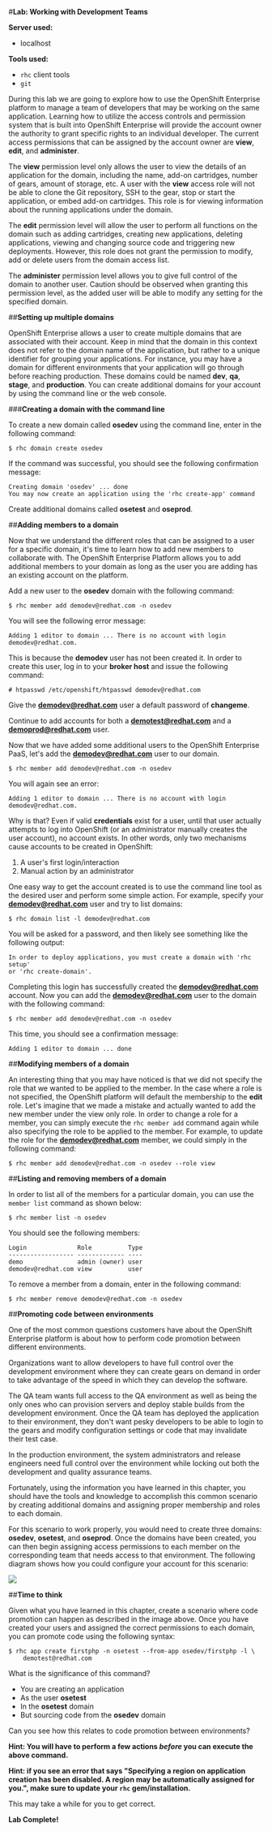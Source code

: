 #**Lab: Working with Development Teams**


**Server used:**

* localhost

**Tools used:**

* `rhc` client tools
* `git`

During this lab we are going to explore how to use the OpenShift Enterprise
platform to manage a team of developers that may be working on the same
application.  Learning how to utilize the access controls and permission system
that is built into OpenShift Enterprise will provide the account owner the
authority to grant specific rights to an individual developer.  The current
access permissions that can be assigned by the account owner are **view**,
**edit**, and **administer**.

The **view** permission level only allows the user to view the details of an
application for the domain, including the name, add-on cartridges, number of
gears, amount of storage, etc.  A user with the **view** access role will not be
able to clone the Git repository, SSH to the gear, stop or start the
application, or embed add-on cartridges.  This role is for viewing information
about the running applications under the domain.

The **edit** permission level will allow the user to perform all functions on the
domain such as adding cartridges, creating new applications, deleting
applications, viewing and changing source code and triggering new deployments.
However, this role does not grant the permission to modify, add or delete users
from the domain access list.

The **administer** permission level allows you to give full control of the domain
to another user. Caution should be observed when granting this permission level,
as the added user will be able to modify any setting for the specified domain.


##**Setting up multiple domains**

OpenShift Enterprise allows a user to create multiple domains that are
associated with their account.  Keep in mind that the domain in this context
does not refer to the domain name of the application, but rather to a unique
identifier for grouping your applications.  For instance, you may have a domain
for different environments that your application will go through before reaching
production.  These domains could be named **dev**, **qa**, **stage**, and
**production**.  You can create additional domains for your account by using the
command line or the web console.  

###**Creating a domain with the command line**

To create a new domain called **osedev** using the command line, enter in the
following command:

	$ rhc domain create osedev

If the command was successful, you should see the following confirmation message:

	Creating domain 'osedev' ... done
	You may now create an application using the 'rhc create-app' command

Create additional domains called **osetest** and **oseprod**.

##**Adding members to a domain**

Now that we understand the different roles that can be assigned to a user for a
specific domain, it's time to learn how to add new members to collaborate with.
The OpenShift Enterprise Platform allows you to add additional members to your
domain as long as the user you are adding has an existing account on the
platform.  

Add a new user to the **osedev** domain with the following command:

	$ rhc member add demodev@redhat.com -n osedev

You will see the following error message:

	Adding 1 editor to domain ... There is no account with login demodev@redhat.com.

This is because the **demodev** user has not been created it.  In order to create
this user, log in to your **broker host** and issue the following command:

	# htpasswd /etc/openshift/htpasswd demodev@redhat.com

Give the **demodev@redhat.com** user a default password of **changeme**.

Continue to add accounts for both a **demotest@redhat.com** and a
**demoprod@redhat.com** user.

Now that we have added some additional users to the OpenShift Enterprise PaaS,
let's add the **demodev@redhat.com** user to our domain.

	$ rhc member add demodev@redhat.com -n osedev

You will again see an error:

	Adding 1 editor to domain ... There is no account with login demodev@redhat.com.

Why is that? Even if valid **credentials** exist for a user, until that user
actually attempts to log into OpenShift (or an administrator manually creates
the user account), no account exists. In other words, only two mechanisms cause
accounts to be created in OpenShift:

1. A user's first login/interaction
2. Manual action by an administrator

One easy way to get the account created is to use the command line tool as the
desired user and perform some simple action. For example, specify your
**demodev@redhat.com** user and try to list domains:

	$ rhc domain list -l demodev@redhat.com

You will be asked for a password, and then likely see something like the
following output:

    In order to deploy applications, you must create a domain with 'rhc setup'
    or 'rhc create-domain'.

Completing this login has successfully created the **demodev@redhat.com**
account. Now you can add the **demodev@redhat.com** user to the domain
with the following command:

	$ rhc member add demodev@redhat.com -n osedev

This time, you should see a confirmation message:

	Adding 1 editor to domain ... done


##**Modifying members of a domain**

An interesting thing that you may have noticed is that we did not specify the
role that we wanted to be applied to the member.  In the case where a role is
not specified, the OpenShift platform will default the membership to the
**edit** role.  Let's imagine that we made a mistake and actually wanted to add
the new member under the view only role.  In order to change a role for a
member, you can simply execute the `rhc member add` command again while also
specifying the role to be applied to the member.  For example, to update the
role for the **demodev@redhat.com** member, we could simply in the following
command:

	$ rhc member add demodev@redhat.com -n osedev --role view

##**Listing and removing members of a domain**

In order to list all of the members for a particular domain, you can use the
`member list` command as shown below:

	$ rhc member list -n osedev

You should see the following members:

	Login              Role          Type
	------------------ ------------- ----
	demo               admin (owner) user
	demodev@redhat.com view          user

To remove a member from a domain, enter in the following command:

	$ rhc member remove demodev@redhat.com -n osedev


##**Promoting code between environments**

One of the most common questions customers have about the OpenShift Enterprise
platform is about how to perform code promotion between different environments.

Organizations want to allow developers to have full control over the development
environment where they can create gears on demand in order to take advantage of
the speed in which they can develop the software.

The QA team wants full access to the QA environment as well as being the only
ones who can provision servers and deploy stable builds from the development
environment.  Once the QA team has deployed the application to their
environment, they don't want pesky developers to be able to login to the gears
and modify configuration settings or code that may invalidate their test case.

In the production environment, the system administrators and release engineers
need full control over the environment while locking out both the development
and quality assurance teams.

Fortunately, using the information you have learned in this chapter, you should
have the tools and knowledge to accomplish this common scenario by creating
additional domains and assigning proper membership and roles to each domain.

For this scenario to work properly, you would need to create three domains:
**osedev**, **osetest**, and **oseprod**.  Once the domains have been created, you
can then begin assigning access permissions to each member on the corresponding
team that needs access to that environment.  The following diagram shows how you
could configure your account for this scenario:

![](http://training.runcloudrun.com/ose2/promote.png)


##**Time to think**

Given what you have learned in this chapter, create a scenario where code
promotion can happen as described in the image above.  Once you have created
your users and assigned the correct permissions to each domain, you can promote
code using the following syntax:

	$ rhc app create firstphp -n osetest --from-app osedev/firstphp -l \
        demotest@redhat.com

What is the significance of this command?

* You are creating an application
* As the user **osetest**
* In the **osetest** domain
* But sourcing code from the **osedev** domain

Can you see how this relates to code promotion between environments?

**Hint: You will have to perform a few actions *before* you can execute the
above command.**

**Hint: if you see an error that says "Specifying a region on application
creation has been disabled. A region may be automatically assigned for you.",
make sure to update your `rhc` gem/installation.**

This may take a while for you to get correct.

**Lab Complete!**
<!--BREAK-->

